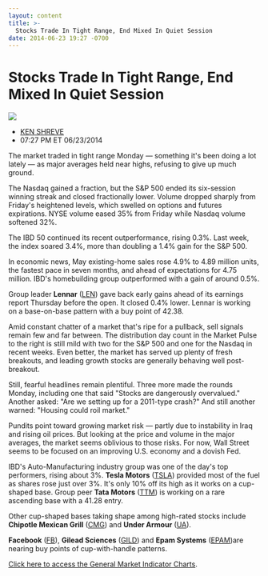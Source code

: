 ```yaml
---
layout: content
title: >-
  Stocks Trade In Tight Range, End Mixed In Quiet Session
date: 2014-06-23 19:27 -0700
---
```



Stocks Trade In Tight Range, End Mixed In Quiet Session
========================================================


![](https://www.investors.com/wp-content/uploads/ibd-migrated-images/MPv_140624_635391347455918982.png)

* [KEN SHREVE](https://www.investors.com/author/shrevek/ "Posts by KEN SHREVE")
* 07:27 PM ET 06/23/2014




The market traded in tight range Monday — something it's been doing a lot lately — as major averages held near highs, refusing to give up much ground.


The Nasdaq gained a fraction, but the S&P 500 ended its six-session winning streak and closed fractionally lower. Volume dropped sharply from Friday's heightened levels, which swelled on options and futures expirations. NYSE volume eased 35% from Friday while Nasdaq volume softened 32%.


The IBD 50 continued its recent outperformance, rising 0.3%. Last week, the index soared 3.4%, more than doubling a 1.4% gain for the S&P 500.


In economic news, May existing-home sales rose 4.9% to 4.89 million units, the fastest pace in seven months, and ahead of expectations for 4.75 million. IBD's homebuilding group outperformed with a gain of around 0.5%.


Group leader **Lennar** ([LEN](https://research.investors.com/quote.aspx?symbol=LEN)) gave back early gains ahead of its earnings report Thursday before the open. It closed 0.4% lower. Lennar is working on a base-on-base pattern with a buy point of 42.38.


Amid constant chatter of a market that's ripe for a pullback, sell signals remain few and far between. The distribution day count in the Market Pulse to the right is still mild with two for the S&P 500 and one for the Nasdaq in recent weeks. Even better, the market has served up plenty of fresh breakouts, and leading growth stocks are generally behaving well post-breakout.


Still, fearful headlines remain plentiful. Three more made the rounds Monday, including one that said "Stocks are dangerously overvalued." Another asked: "Are we setting up for a 2011-type crash?" And still another warned: "Housing could roil market."


Pundits point toward growing market risk — partly due to instability in Iraq and rising oil prices. But looking at the price and volume in the major averages, the market seems oblivious to those risks. For now, Wall Street seems to be focused on an improving U.S. economy and a dovish Fed.


IBD's Auto-Manufacturing industry group was one of the day's top performers, rising about 3%. **Tesla Motors** ([TSLA](https://research.investors.com/quote.aspx?symbol=TSLA)) provided most of the fuel as shares rose just over 3%. It's only 10% off its high as it works on a cup-shaped base. Group peer **Tata Motors** ([TTM](https://research.investors.com/quote.aspx?symbol=TTM)) is working on a rare ascending base with a 41.28 entry.


Other cup-shaped bases taking shape among high-rated stocks include **Chipotle Mexican Grill** ([CMG](https://research.investors.com/quote.aspx?symbol=CMG)) and **Under Armour** ([UA](https://research.investors.com/quote.aspx?symbol=UA)).


**Facebook** ([FB](https://research.investors.com/quote.aspx?symbol=FB)), **Gilead Sciences** ([GILD](https://research.investors.com/quote.aspx?symbol=GILD)) and **Epam Systems** ([EPAM](https://research.investors.com/quote.aspx?symbol=EPAM))are nearing buy points of cup-with-handle patterns.


[Click here to access the General Market Indicator Charts](https://www.investors.com/pdf/GMI_062414.pdf).




